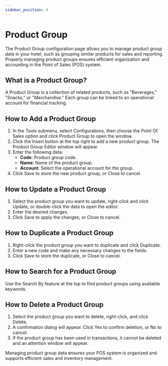 ```yaml
---
sidebar_position: 4
---
```


# Product Group

The Product Group configuration page allows you to manage product group data in your hotel, such as grouping similar products for sales and reporting. Properly managing product groups ensures efficient organization and accounting in the Point of Sales (POS) system.

## What is a Product Group?

A Product Group is a collection of related products, such as "Beverages," "Snacks," or "Merchandise." Each group can be linked to an operational account for financial tracking.

## How to Add a Product Group

1. In the Tools submenu, select Configurations, then choose the Point Of Sales option and click Product Group to open the window.
2. Click the Insert button at the top right to add a new product group. The Product Group Editor window will appear.
3. Enter the following data:
   - **Code**: Product group code.
   - **Name**: Name of the product group.
   - **Account**: Select the operational account for the group.
4. Click Save to store the new product group, or Close to cancel.

## How to Update a Product Group

1. Select the product group you want to update, right-click and click Update, or double-click the data to open the editor.
2. Enter the desired changes.
3. Click Save to apply the changes, or Close to cancel.

## How to Duplicate a Product Group

1. Right-click the product group you want to duplicate and click Duplicate.
2. Enter a new code and make any necessary changes to the fields.
3. Click Save to store the duplicate, or Close to cancel.

## How to Search for a Product Group

Use the Search By feature at the top to find product groups using available keywords.

## How to Delete a Product Group

1. Select the product group you want to delete, right-click, and click Delete.
2. A confirmation dialog will appear. Click Yes to confirm deletion, or No to cancel.
3. If the product group has been used in transactions, it cannot be deleted and an attention window will appear.

Managing product group data ensures your POS system is organized and supports efficient sales and inventory management.
